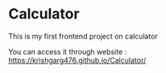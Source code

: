 # Calculator
This is my first frontend project on calculator 

You can access it through website : https://krishgarg476.github.io/Calculator/
